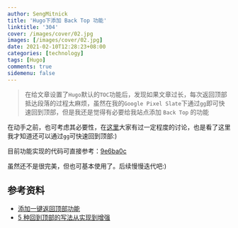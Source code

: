 ```yaml
---
author: SengMitnick
title: 'Hugo下添加 Back Top 功能'
linktitle: '304'
cover: /images/cover/02.jpg
images: [/images/cover/02.jpg]
date: 2021-02-10T12:28:23+08:00
categories: [technology]
tags: [Hugo]
comments: true
sidemenu: false
---
```


> 在给文章设置了`Hugo`默认的`TOC`功能后，发现如果文章过长，每次返回顶部抵达段落的过程太麻烦，虽然在我的`Google Pixel Slate`下通过`gg`即可快速回到顶部，但是我还是觉得有必要给我站点添加 `Back Top` 的功能

<!-- more -->

在动手之前，也可考虑其必要性，在[这里](https://www.zhihu.com/question/19921483)大家有过一定程度的讨论，也是看了这里我才知道还可以通过`gg`可快速回到顶部:)

目前功能实现的代码可直接参考：[9e6ba0c](https://github.com/sengmitnick/hugo-theme-hello-friend-ng/commit/9e6ba0cc1940ffa200fdf21787e7e808d2f126d0)

虽然还不是很完美，但也可基本使用了。后续慢慢迭代吧:)

## 参考资料

- [添加一键返回顶部功能](https://chowray.netlify.app/posts/it%E5%B0%8F%E8%AE%B0/2021-01-06-%E4%B8%80%E9%94%AE%E8%BF%94%E5%9B%9E%E9%A1%B6%E9%83%A8/)
- [5 种回到顶部的写法从实现到增强](https://www.cnblogs.com/xiaohuochai/p/5836179.html)
